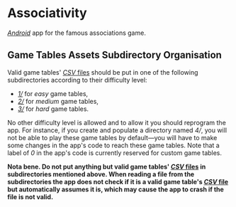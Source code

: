 #   Associativity

[*Android*](http://android.com/) app for the famous associations game.

##  Game Tables Assets Subdirectory Organisation

Valid game tables' [*CSV* files](http://en.wikipedia.org/wiki/Comma-separated_values) should be put in one of the following subdirectories according to their difficulty level:

*   [*1/*](1) for *easy* game tables,
*   [*2/*](2) for *medium* game tables,
*   [*3/*](3) for *hard* game tables.

No other difficulty level is allowed and to allow it you should reprogram the app. For instance, if you create and populate a directory named *4/*, you will not be able to play these game tables by default&mdash;you will have to make some changes in the app's code to reach these game tables. Note that a label of *0* in the app's code is currently reserved for custom game tables.

**Nota bene. Do not put anything but valid game tables' [*CSV* files](http://en.wikipedia.org/wiki/Comma-separated_values) in subdirectories mentioned above. When reading a file from the subdirectories the app does not check if it is a valid game table's [*CSV* file](http://en.wikipedia.org/wiki/Comma-separated_values) but automatically assumes it is, which may cause the app to crash if the file is not valid.**
